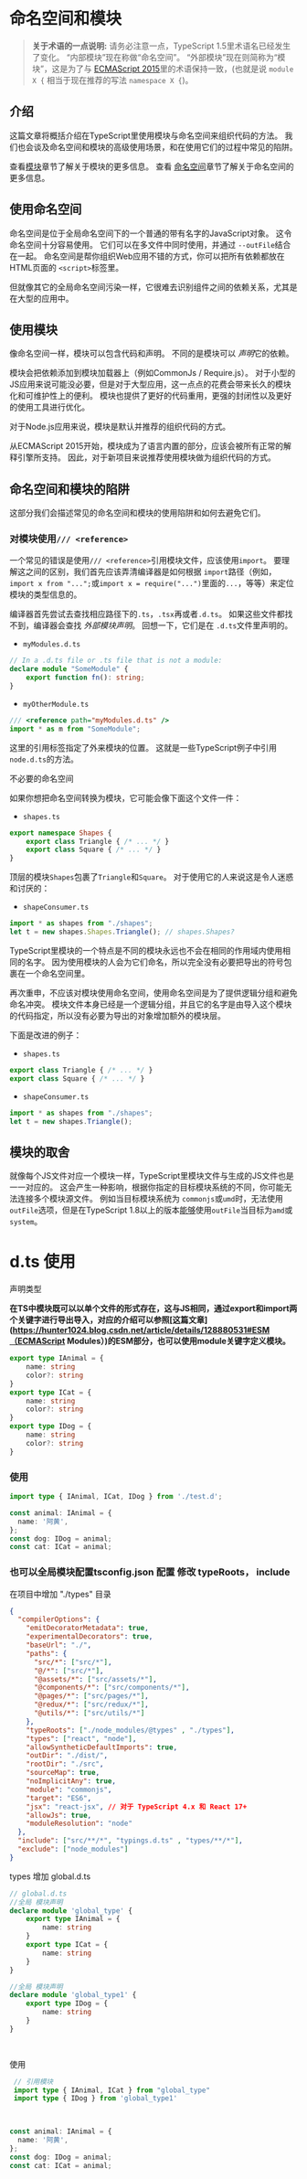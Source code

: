 # 命名空间和模块



> **关于术语的一点说明:** 请务必注意一点，TypeScript 1.5里术语名已经发生了变化。 “内部模块”现在称做“命名空间”。 “外部模块”现在则简称为“模块”，这是为了与 [ECMAScript 2015](http://www.ecma-international.org/ecma-262/6.0/)里的术语保持一致，(也就是说 `module X {` 相当于现在推荐的写法 `namespace X {`)。

## 介绍

这篇文章将概括介绍在TypeScript里使用模块与命名空间来组织代码的方法。 我们也会谈及命名空间和模块的高级使用场景，和在使用它们的过程中常见的陷阱。

查看[模块](https://www.tslang.cn/docs/handbook/modules.html)章节了解关于模块的更多信息。 查看 [命名空间](https://www.tslang.cn/docs/handbook/namespaces.html)章节了解关于命名空间的更多信息。

## 使用命名空间

命名空间是位于全局命名空间下的一个普通的带有名字的JavaScript对象。 这令命名空间十分容易使用。 它们可以在多文件中同时使用，并通过 `--outFile`结合在一起。 命名空间是帮你组织Web应用不错的方式，你可以把所有依赖都放在HTML页面的 `<script>`标签里。

但就像其它的全局命名空间污染一样，它很难去识别组件之间的依赖关系，尤其是在大型的应用中。

## 使用模块

像命名空间一样，模块可以包含代码和声明。 不同的是模块可以 *声明*它的依赖。

模块会把依赖添加到模块加载器上（例如CommonJs / Require.js）。 对于小型的JS应用来说可能没必要，但是对于大型应用，这一点点的花费会带来长久的模块化和可维护性上的便利。 模块也提供了更好的代码重用，更强的封闭性以及更好的使用工具进行优化。

对于Node.js应用来说，模块是默认并推荐的组织代码的方式。

从ECMAScript 2015开始，模块成为了语言内置的部分，应该会被所有正常的解释引擎所支持。 因此，对于新项目来说推荐使用模块做为组织代码的方式。

## 命名空间和模块的陷阱

这部分我们会描述常见的命名空间和模块的使用陷阱和如何去避免它们。

### 对模块使用`/// <reference>`

一个常见的错误是使用`/// <reference>`引用模块文件，应该使用`import`。 要理解这之间的区别，我们首先应该弄清编译器是如何根据 `import`路径（例如，`import x from "...";`或`import x = require("...")`里面的`...`，等等）来定位模块的类型信息的。

编译器首先尝试去查找相应路径下的`.ts`，`.tsx`再或者`.d.ts`。 如果这些文件都找不到，编译器会查找 *外部模块声明*。 回想一下，它们是在 `.d.ts`文件里声明的。

- `myModules.d.ts`

```ts
// In a .d.ts file or .ts file that is not a module:
declare module "SomeModule" {
    export function fn(): string;
}
```

- `myOtherModule.ts`

```ts
/// <reference path="myModules.d.ts" />
import * as m from "SomeModule";
```

这里的引用标签指定了外来模块的位置。 这就是一些TypeScript例子中引用 `node.d.ts`的方法。

不必要的命名空间

如果你想把命名空间转换为模块，它可能会像下面这个文件一件：

- `shapes.ts`

```ts
export namespace Shapes {
    export class Triangle { /* ... */ }
    export class Square { /* ... */ }
}
```

顶层的模块`Shapes`包裹了`Triangle`和`Square`。 对于使用它的人来说这是令人迷惑和讨厌的：

- `shapeConsumer.ts`

```ts
import * as shapes from "./shapes";
let t = new shapes.Shapes.Triangle(); // shapes.Shapes?
```

TypeScript里模块的一个特点是不同的模块永远也不会在相同的作用域内使用相同的名字。 因为使用模块的人会为它们命名，所以完全没有必要把导出的符号包裹在一个命名空间里。

再次重申，不应该对模块使用命名空间，使用命名空间是为了提供逻辑分组和避免命名冲突。 模块文件本身已经是一个逻辑分组，并且它的名字是由导入这个模块的代码指定，所以没有必要为导出的对象增加额外的模块层。

下面是改进的例子：

- `shapes.ts`

```ts
export class Triangle { /* ... */ }
export class Square { /* ... */ }
```

- `shapeConsumer.ts`

```ts
import * as shapes from "./shapes";
let t = new shapes.Triangle();
```

## 模块的取舍

就像每个JS文件对应一个模块一样，TypeScript里模块文件与生成的JS文件也是一一对应的。 这会产生一种影响，根据你指定的目标模块系统的不同，你可能无法连接多个模块源文件。 例如当目标模块系统为 `commonjs`或`umd`时，无法使用`outFile`选项，但是在TypeScript 1.8以上的版本[能够](https://www.tslang.cn/docs/release-notes/typescript-1.8.html#concatenate-amd-and-system-modules-with---outfile)使用`outFile`当目标为`amd`或`system`。







# d.ts 使用

声明类型  

**在TS中模块既可以以单个文件的形式存在，这与JS相同，通过export和import两个关键字进行导出导入，对应的介绍可以参照[这篇文章](https://hunter1024.blog.csdn.net/article/details/128880531#ESM（ECMAScript Modules）)的ESM部分，也可以使用module关键字定义模块。**

```ts
export type IAnimal = {
    name: string
    color?: string
}
export type ICat = {
    name: string
    color?: string
}
export type IDog = {
    name: string
    color?: string
}
```



### 使用

```ts
import type { IAnimal, ICat, IDog } from './test.d';

const animal: IAnimal = {
  name: '阿黄',
};
const dog: IDog = animal;
const cat: ICat = animal;
```







### 也可以全局模块配置tsconfig.json 配置 修改 typeRoots， include 

在项目中增加  "./types" 目录

```json
{
  "compilerOptions": {
    "emitDecoratorMetadata": true,
    "experimentalDecorators": true,
    "baseUrl": "./",
    "paths": {
      "src/*": ["src/*"],
      "@/*": ["src/*"],
      "@assets/*": ["src/assets/*"],
      "@components/*": ["src/components/*"],
      "@pages/*": ["src/pages/*"],
      "@redux/*": ["src/redux/*"],
      "@utils/*": ["src/utils/*"]
    },
    "typeRoots": ["./node_modules/@types" , "./types"], 
    "types": ["react", "node"],
    "allowSyntheticDefaultImports": true,
    "outDir": "./dist/",
    "rootDir": "./src",
    "sourceMap": true,
    "noImplicitAny": true,
    "module": "commonjs",
    "target": "ES6",
    "jsx": "react-jsx", // 对于 TypeScript 4.x 和 React 17+
    "allowJs": true,
    "moduleResolution": "node"
  },
  "include": ["src/**/*", "typings.d.ts" , "types/**/*"],
  "exclude": ["node_modules"]
}

```



types 增加 global.d.ts

```ts
// global.d.ts
//全局 模块声明
declare module 'global_type' {
    export type IAnimal = {
        name: string
    }
    export type ICat = {
        name: string
    }
}

//全局 模块声明
declare module 'global_type1' {
    export type IDog = {
        name: string
    }
}

 
```





使用 

```ts
 // 引用模块
 import type { IAnimal, ICat } from "global_type"
 import type { IDog } from 'global_type1'

 

const animal: IAnimal = {
  name: '阿黄',
};
const dog: IDog = animal;
const cat: ICat = animal;

```




